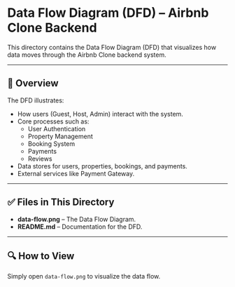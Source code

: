 # Data Flow Diagram (DFD) – Airbnb Clone Backend

This directory contains the Data Flow Diagram (DFD) that visualizes how data moves through the Airbnb Clone backend system.

---

## 📌 Overview
The DFD illustrates:
- How users (Guest, Host, Admin) interact with the system.
- Core processes such as:
  - User Authentication
  - Property Management
  - Booking System
  - Payments
  - Reviews
- Data stores for users, properties, bookings, and payments.
- External services like Payment Gateway.

---

## ✅ Files in This Directory
- **data-flow.png** – The Data Flow Diagram.
- **README.md** – Documentation for the DFD.

---

## 🔍 How to View
Simply open `data-flow.png` to visualize the data flow.
